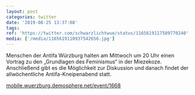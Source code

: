 ```yaml
---
layout: post
categories: twitter
date: '2019-08-25 13:37:08'
tags: 
ref: 'https://twitter.com/schwarzlichtwue/status/1165619117589770240'
media: ['/media/1165619110937542656.jpg']
---
```

Menschen der Antifa Würzburg halten am Mittwoch um 20 Uhr einen Vortrag zu den „Grundlagen des Feminismus“ in der Miezekoze. Anschließend gibt es die Möglichkeit zur Diskussion und danach findet der allwöchentliche Antifa-Kneipenabend statt.

[mobile.wuerzburg.demosphere.net/event/1668](https://mobile.wuerzburg.demosphere.net/event/1668) 